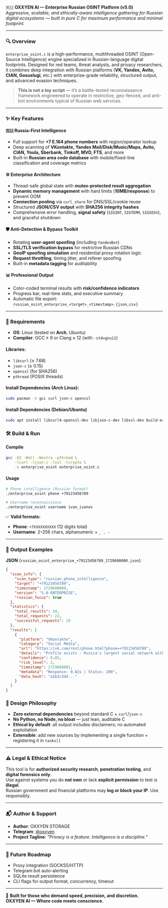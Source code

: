 🇷🇺 **OXXYEN AI — Enterprise Russian OSINT Platform (v5.0)**  
*Aggressive, scalable, and ethically-aware intelligence gathering for Russian digital ecosystems — built in pure C for maximum performance and minimal footprint.*

---

### 🔍 Overview  
`enterprise_osint.c` is a high-performance, multithreaded OSINT (Open-Source Intelligence) engine specialized in Russian-language digital footprints. Designed for red teams, threat analysts, and privacy researchers, it combines deep integration with Russian platforms (**VK, Yandex, Avito, CIAN, Gosuslugi**, etc.) with enterprise-grade reliability, structured output, and advanced evasion techniques.

> **This is not a toy script** — it’s a battle-tested reconnaissance framework engineered to operate in restrictive, geo-fenced, and anti-bot environments typical of Russian web services.

---

### ✨ Key Features  

#### 🇷🇺 Russia-First Intelligence  
- Full support for **+7 E.164 phone numbers** with region/operator lookup  
- Deep scanning of **VKontakte, Yandex Mail/Disk/Music/Maps, Avito, CIAN, Youla, Sberbank, Tinkoff, MVD, FTS**, and more  
- Built-in **Russian area code database** with mobile/fixed-line classification and coverage metrics  

#### ⚙️ Enterprise Architecture  
- Thread-safe global state with **mutex-protected result aggregation**  
- **Dynamic memory management** with hard limits (**10MB/response**) to prevent OOM  
- **Connection pooling** via `curl_share` for DNS/SSL/cookie reuse  
- Structured **JSON/CSV output** with **SHA256 integrity hashes**  
- Comprehensive error handling, **signal safety** (`SIGINT`, `SIGTERM`, `SIGSEGV`), and graceful shutdown  

#### 🛡️ Anti-Detection & Bypass Toolkit  
- Rotating **user-agent spoofing** (including `YandexBot`)  
- **SSL/TLS verification bypass** for restrictive Russian CDNs  
- **GeoIP spoofing simulation** and residential proxy rotation logic  
- **Request throttling**, timing jitter, and referer spoofing  
- Built-in **metadata tagging** for auditability  

#### 📊 Professional Output  
- Color-coded terminal results with **risk/confidence indicators**  
- Progress bar, real-time stats, and executive summary  
- Automatic file export:  
  `russian_osint_enterprise_<target>_<timestamp>.{json,csv}`  

---

### 🧰 Requirements  

- **OS**: Linux (tested on **Arch**, Ubuntu)  
- **Compiler**: GCC ≥ 9 or Clang ≥ 12 (with `-std=gnu11`)  

#### Libraries:  
- `libcurl` (≥ 7.68)  
- `json-c` (≥ 0.15)  
- `openssl` (for SHA256)  
- `pthread` (POSIX threads)  

#### Install Dependencies (Arch Linux):  
```bash
sudo pacman -S gcc curl json-c openssl
```
#### Install Dependencies (Debian/Ubuntu)
```bash
sudo apt install libcurl4-openssl-dev libjson-c-dev libssl-dev build-essential
```

### 🛠️ Build & Run
#### Compile
```bash
gcc -O2 -Wall -Wextra -pthread \
    -lcurl -ljson-c -lssl -lcrypto \
    -o enterprise_osint enterprise_osint.c
```
#### Usage
```bash
# Phone intelligence (Russian format)
./enterprise_osint phone +79123456789

# Username reconnaissance
./enterprise_osint username ivan_ivanov
```

✅ **Valid formats:**

- **Phone**: `+7XXXXXXXXXX` (12 digits total)  
- **Username**: 2–256 chars, alphanumeric + `_ . -`

---

### 📁 Output Examples  

**JSON** (`russian_osint_enterprise_+79123456789_1729600000.json`):

```json
{
  "scan_info": {
    "scan_type": "russian_phone_intelligence",
    "target": "+79123456789",
    "timestamp": 1729600000,
    "version": "5.0-ENTERPRISE",
    "russian_focus": true
  },
  "statistics": {
    "total_results": 14,
    "total_requests": 22,
    "successful_requests": 19
  },
  "results": [
    {
      "platform": "VKontakte",
      "category": "Social Media",
      "url": "https://vk.com/rest/phone.html?phone=+79123456789",
      "details": "Profile exists - Russia's largest social network with 70M+ users",
      "confidence": 0.85,
      "risk_level": 2,
      "timestamp": 1729600001,
      "metadata": "Response: 0.82s | Status: 200",
      "data_hash": "a1b2c3d4..."
    }
  ]
}
```

### 🧪 Design Philosophy

- **Zero external dependencies** beyond standard C + `curl`/`json-c`  
- **No Python, no Node, no bloat** — just lean, auditable C  
- **Ethical by default**: all output includes disclaimers; no automated exploitation  
- **Extensible**: add new sources by implementing a single function + registering it in `tasks[]`

---

### ⚠️ Legal & Ethical Notice

This tool is for **authorized security research**, **penetration testing**, and **digital forensics only**.  
Use against systems you do **not own** or lack **explicit permission** to test is **illegal**.  
Russian government and financial platforms may **log or block your IP**. Use responsibly.

---

### 📬 Author & Support

- **Author**: OXXYEN STORAGE  
- **Telegram**: [@oxxyen](https://t.me/oxxyen)  
- **Project Tagline**: *"Privacy is a feature. Intelligence is a discipline."*

---

### 🚀 Future Roadmap

- Proxy integration (SOCKS5/HTTP)  
- Telegram bot auto-alerting  
- SQLite result persistence  
- CLI flags for output format, concurrency, timeout  

---

🔐 **Built for those who demand speed, precision, and discretion.**  
**OXXYEN AI — Where code meets conscience.**
